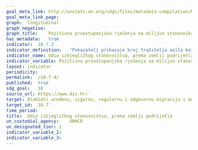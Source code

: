 ```yaml
---	
goal_meta_link:	http://unstats.un.org/sdgs/files/metadata-compilation/Metadata-Goal-10.pdf'
goal_meta_link_page:	
graph:	longitudinal
graph_negative:	
graph_title:	Pozitivna prvostupanjska rješenja na milijun stanovnika
has_metadata:	true
indicator:	10.7.2
indicator_definition:	"Pokazatelj prikazuje broj tražitelja azila koji po prvi put podnose zahtjev za azil na milijun stanovnika, kao i broj pozitivnih prvostupanjskih odluka na milijun stanovnika. Prijave zaprimljene u određenoj godini možda neće biti obrađene iste te godine. Podnositelj zahtjeva za međunarodnu zaštitu po prvi put jest osoba koja je prvi put podnijela zahtjev za azil u određenoj državi članici. Prvostupanjske odluke su odluke koje donosi odgovarajuće tijelo prvog stupnja u upravnom/sudskom postupku za odobravanje azila u zemlji primateljici. Izvor: Eurostat"
indicator_name:	Udio izbjegličkog stanovništva, prema zemlji podrijetla
indicator_variable:	Pozitivna prvostupanjska rješenja na milijun stanovnika
layout:	indicator
periodicity:	
permalink:	/10-7-4/
published:	true  
sdg_goal:	10
source_url:	https://www.dzs.hr/'
target:	Olakšati uređenu, sigurnu, regularnu i odgovornu migraciju i mobilnost ljudi, uključujući kroz provedbu planiranih i dobro vođenih migracijskih politika
target_id:	10.7'
time_period:	
title:	Udio izbjegličkog stanovništva, prema zemlji podrijetla
un_custodial_agency:	UNHCR
un_designated_tier:	2
indicator_variable_2:	
indicator_variable_3:
---	
```

